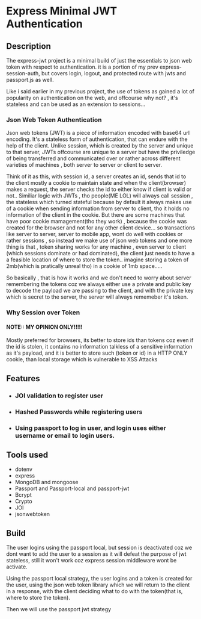# Express Minimal JWT Authentication

## Description

The express-jwt project is a minimal build of just the essentials to json web token with respect to authentication. it is a portion of my prev express-session-auth, but covers login, logout, and protected route with jwts and passport.js as well.

Like i said earlier in my previous project, the use of tokens as gained a lot of popularity on authentication on the web, and offcourse why not? , it's stateless and can be used as an extension to sessions...

### Json Web Token Authentication

Json web tokens (JWT) is a piece of information encoded with base64 url encoding. It's a stateless form of authentication, that can endure with the help of the client.
Unlike session, which is created by the server and unique to that server, JWTs offcourse are unique to a server but have the priviledge of being transferred and communicated over or rather across different varieties of machines , both server to server or client to server.

Think of it as this, with session id, a server creates an id, sends that id to the client mostly a cookie to maintain state and when the client(browser) makes a request, the server checks the id to either know if client is valid or not..
Similiar logic with JWTs , tho people(ME LOL) will always call session , the stateless which turned stateful because by default it always makes use of a cookie when sending information from server to client, tho it holds no information of the client in the cookie.
But there are some machines that have poor cookie mamagement(tho they work) , because the cookie was created for the browser and not for any other client device...
so transactions like server to server, server to mobile app, wont do well with cookies or rather sessions , so instead we make use of json web tokens and one more thing is that , token sharing works for any machine , even server to client (which sessions dominate or had dominated), the client just needs to have a a feasible location of where to store the token.. imagine storing a token of 2mb(which is pratically unreal tho) in a cookie of 1mb space.....

So basically , that is how it works and we don't need to worry about server remembering the tokens coz we always either use a private and public key to decode the payload we are passing to the client, and with the private key which is secret to the server, the server will always rememeber it's token.

### Why Session over Token

#### NOTE:: MY OPINION ONLY!!!!!

Mostly preferred for browsers, its better to store ids than tokens coz even if the id is stolen, it contains no information talkless of a sensitive information as it's payload, and it is better to store such (token or id) in a HTTP ONLY cookie, than local storage which is vulnerable to XSS Attacks

## Features

- ### JOI validation to register user
- ### Hashed Passwords while registering users
- ### Using passport to log in user, and login uses either username or email to login users.

## Tools used

- dotenv
- express
- MongoDB and mongoose
- Passport and Passport-local and passport-jwt
- Bcrypt
- Crypto
- JOI
- jsonwebtoken

## Build

The user logins using the passport local, but session is deactivated coz we dont want to add the user to a session as it will defeat the purpose of jwt stateless, still it won't work coz express session middleware wont be activate.

Using the passport local strategy, the user logins and a token is created for the user, using the json web token library which we will return to the client in a response, with the client deciding what to do with the token(that is, where to store the token).

Then we will use the passport jwt strategy
